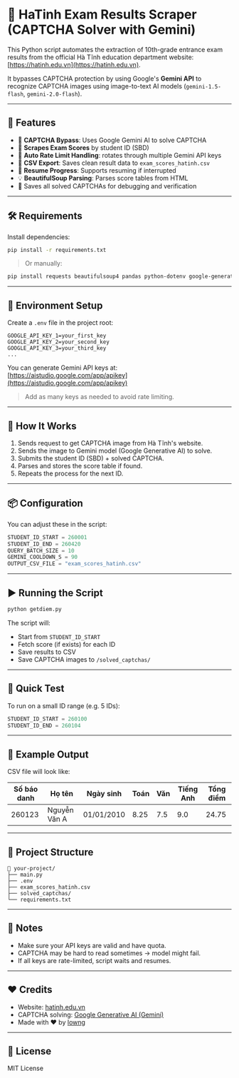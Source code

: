 
# 📄 HaTinh Exam Results Scraper (CAPTCHA Solver with Gemini)

This Python script automates the extraction of 10th-grade entrance exam results from the official Hà Tĩnh education department website: [https://hatinh.edu.vn](https://hatinh.edu.vn).

It bypasses CAPTCHA protection by using Google's **Gemini API** to recognize CAPTCHA images using image-to-text AI models (`gemini-1.5-flash`, `gemini-2.0-flash`).

---

## 🚀 Features

- 🔐 **CAPTCHA Bypass**: Uses Google Gemini AI to solve CAPTCHA
- 📄 **Scrapes Exam Scores** by student ID (SBD)
- 🧠 **Auto Rate Limit Handling**: rotates through multiple Gemini API keys
- 💾 **CSV Export**: Saves clean result data to `exam_scores_hatinh.csv`
- 🧠 **Resume Progress**: Supports resuming if interrupted
- 💡 **BeautifulSoup Parsing**: Parses score tables from HTML
- 📁 Saves all solved CAPTCHAs for debugging and verification

---

## 🛠 Requirements

Install dependencies:

```bash
pip install -r requirements.txt
````

> Or manually:

```bash
pip install requests beautifulsoup4 pandas python-dotenv google-generativeai
```

---

## 🔐 Environment Setup

Create a `.env` file in the project root:

```env
GOOGLE_API_KEY_1=your_first_key
GOOGLE_API_KEY_2=your_second_key
GOOGLE_API_KEY_3=your_third_key
...
```

You can generate Gemini API keys at: [https://aistudio.google.com/app/apikey](https://aistudio.google.com/app/apikey)

> Add as many keys as needed to avoid rate limiting.

---

## 🧠 How It Works

1. Sends request to get CAPTCHA image from Hà Tĩnh's website.
2. Sends the image to Gemini model (Google Generative AI) to solve.
3. Submits the student ID (SBD) + solved CAPTCHA.
4. Parses and stores the score table if found.
5. Repeats the process for the next ID.

---

## 📦 Configuration

You can adjust these in the script:

```python
STUDENT_ID_START = 260001
STUDENT_ID_END = 260420
QUERY_BATCH_SIZE = 10
GEMINI_COOLDOWN_S = 90
OUTPUT_CSV_FILE = "exam_scores_hatinh.csv"
```

---

## ▶️ Running the Script

```bash
python getdiem.py
```

The script will:

* Start from `STUDENT_ID_START`
* Fetch score (if exists) for each ID
* Save results to CSV
* Save CAPTCHA images to `/solved_captchas/`

---

## 🧪 Quick Test

To run on a small ID range (e.g. 5 IDs):

```python
STUDENT_ID_START = 260100
STUDENT_ID_END = 260104
```

---

## 🧠 Example Output

CSV file will look like:

| Số báo danh | Họ tên       | Ngày sinh  | Toán | Văn | Tiếng Anh | Tổng điểm |
| ----------- | ------------ | ---------- | ---- | --- | --------- | --------- |
| 260123      | Nguyễn Văn A | 01/01/2010 | 8.25 | 7.5 | 9.0       | 24.75     |

---

## 📁 Project Structure

```
📂 your-project/
├── main.py
├── .env
├── exam_scores_hatinh.csv
├── solved_captchas/
└── requirements.txt
```

---

## 📌 Notes

* Make sure your API keys are valid and have quota.
* CAPTCHA may be hard to read sometimes → model might fail.
* If all keys are rate-limited, script waits and resumes.

---

## ❤️ Credits

* Website: [hatinh.edu.vn](https://hatinh.edu.vn)
* CAPTCHA solving: [Google Generative AI (Gemini)](https://ai.google.dev/)
* Made with ❤️ by [lowng](https://github.com/longathelstan)

---

## 📄 License

MIT License

```
